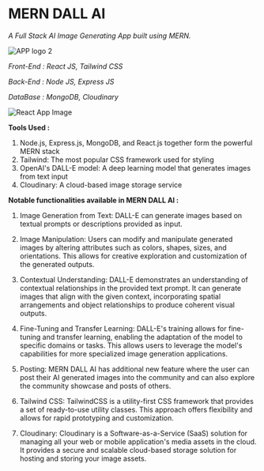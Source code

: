 # MERN DALL AI
*A Full Stack AI Image Generating App built using MERN.*

![APP logo 2](https://github.com/2149-SRUTHI-S/MERN_DALL_AI/assets/129876043/00fa6cb1-13de-4518-b5ff-ada058100e86)





*Front-End : React JS, Tailwind CSS*

*Back-End : Node JS, Express JS*

*DataBase : MongoDB, Cloudinary*


![React App Image](https://github.com/2149-SRUTHI-S/MERN_DALL_AI/assets/129876043/49d14799-bcf4-4ec1-a060-7a3d71fb512b)


**Tools Used :**

1. Node.js, Express.js, MongoDB, and React.js together form the powerful MERN stack
2. Tailwind: The most popular CSS framework used for styling
3. OpenAI's DALL-E model: A deep learning model that generates images from text input
4. Cloudinary: A cloud-based image storage service


**Notable functionalities available in MERN DALL AI :**

1.	Image Generation from Text: DALL-E can generate images based on textual prompts or descriptions provided as input.
   
2.	Image Manipulation: Users can modify and manipulate generated images by altering attributes such as colors, shapes, sizes, and orientations. This allows for creative exploration and customization of the generated outputs.
   
3.	Contextual Understanding: DALL-E demonstrates an understanding of contextual relationships in the provided text prompt. It can generate images that align with the given context, incorporating spatial arrangements and object relationships to produce coherent visual outputs.
   
4.	Fine-Tuning and Transfer Learning: DALL-E's training allows for fine-tuning and transfer learning, enabling the adaptation of the model to specific domains or tasks. This allows users to leverage the model's capabilities for more specialized image generation applications.
   
5.	Posting: MERN DALL AI has additional new feature where the user can post their AI generated images into the community and can also explore the community showcase and posts of others.
   
5. Tailwind CSS: TailwindCSS is a utility-first CSS framework that provides a set of ready-to-use utility classes. This approach offers flexibility and allows for rapid prototyping and customization.
   
6. Cloudinary: Cloudinary is a Software-as-a-Service (SaaS) solution for managing all your web or mobile application's media assets in the cloud. It provides a secure and scalable cloud-based storage solution for hosting and storing your image assets.

